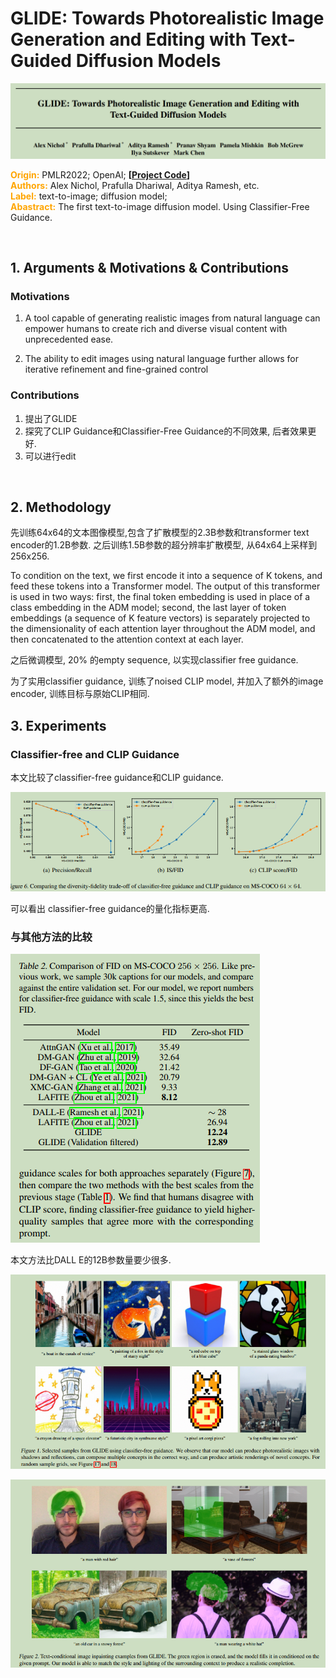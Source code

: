 # GLIDE: Towards Photorealistic Image Generation and Editing with Text-Guided Diffusion Models

![img](res/013/001.PNG)  

<font color=orange>**Origin:**</font> PMLR2022; OpenAI; **[[Project Code](https://github.com/openai/glide-text2im)]**  
<font color=orange>**Authors:**</font> Alex Nichol, Prafulla Dhariwal, Aditya Ramesh, etc.    
<font color=orange>**Label:**</font> text-to-image; diffusion model;   
<font color=orange>**Abastract:**</font> The first text-to-image diffusion model. Using Classifier-Free Guidance.     

</br>

## 1. Arguments & Motivations & Contributions

### Motivations
1. A tool capable of generating realistic images from natural language can empower humans to create rich and diverse visual content with unprecedented ease.  

2. The ability to edit images using natural language further allows for iterative refinement and fine-grained control  

### Contributions

1. 提出了GLIDE
2. 探究了CLIP Guidance和Classifier-Free Guidance的不同效果, 后者效果更好.  
3. 可以进行edit

</br>

## 2. Methodology

先训练64x64的文本图像模型,包含了扩散模型的2.3B参数和transformer text encoder的1.2B参数. 之后训练1.5B参数的超分辨率扩散模型, 从64x64上采样到256x256.  

To condition on the text, we first encode it into a sequence of K tokens, and feed these tokens into a Transformer model. The output of this transformer is used in two ways: first, the final token embedding is used in place of a class embedding in the ADM model; second, the last layer of token embeddings (a sequence of K feature vectors) is separately projected to the dimensionality of each attention layer throughout the ADM model, and then concatenated to the attention context at each layer.

之后微调模型, 20% 的empty sequence, 以实现classifier free guidance.  

为了实用classifier guidance, 训练了noised CLIP model, 并加入了额外的image encoder, 训练目标与原始CLIP相同.  

## 3. Experiments

### Classifier-free and CLIP Guidance

本文比较了classifier-free guidance和CLIP guidance.  

![img](res/013/002.PNG)  

可以看出 classifier-free guidance的量化指标更高.  

### 与其他方法的比较

![img](res/013/003.PNG)  

本文方法比DALL E的12B参数量要少很多.  

![img](res/013/004.PNG)  

![img](res/013/005.PNG)  
